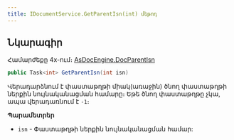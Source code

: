 ```yaml
---
title: IDocumentService.GetParentIsn(int) մեթոդ
---
```


## Նկարագիր

Համարժեքը 4x-ում։ [AsDocEngine.DocParentIsn](https://armsoft.github.io/as4x-docs/HTM/ProgrGuide/Functions/Functions/DocumentsCirculation/DocParentISN.html)

```c#
public Task<int> GetParentIsn(int isn)
```

Վերադարձնում է փաստաթղթի միակ(առաջին) ծնող փաստաթղթի ներքին նույնականացման համարը։ 
Եթե ծնող փաստաթղթը չկա, ապա վերադառնում է `-1`։

**Պարամետրեր**

* `isn` - Փաստաթղթի ներքին նույնականացման համար:
